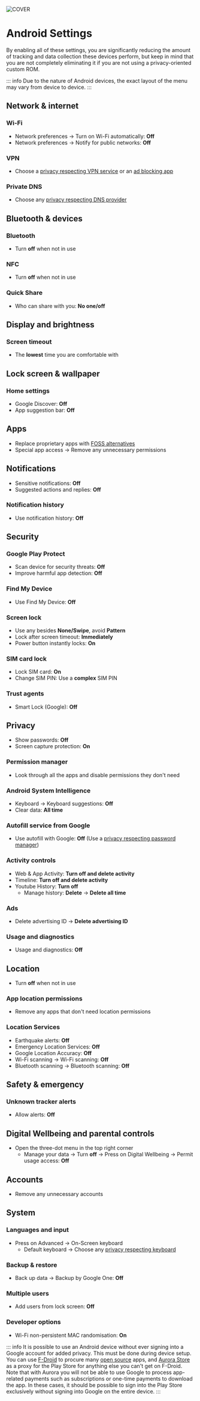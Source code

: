 ![COVER](/assets/covers/android.png)

# Android Settings
By enabling all of these settings, you are significantly reducing the amount of tracking and data collection these devices perform, but keep in mind that you are not completely eliminating it if you are not using a privacy-oriented custom ROM.

::: info
Due to the nature of Android devices, the exact layout of the menu may vary from device to device.
:::

## Network & internet

### Wi-Fi

* Network preferences -> Turn on Wi-Fi automatically: **Off**
* Network preferences -> Notify for public networks: **Off**

### VPN

* Choose a [privacy respecting VPN service](https://guide.yuuire.com/recommendations/providers/vpn-services) or an [ad blocking app](https://guide.yuuire.com/recommendations/software/foss-alternatives#ads-trackers)

### Private DNS

* Choose any [privacy respecting DNS provider](https://guide.yuuire.com/recommendations/providers/dns-resolvers)

## Bluetooth & devices

### Bluetooth

* Turn **off** when not in use

### NFC

* Turn **off** when not in use

### Quick Share

* Who can share with you: **No one/off**

## Display and brightness

### Screen timeout

* The **lowest** time you are comfortable with

## Lock screen & wallpaper

### Home settings

* Google Discover: **Off**
* App suggestion bar: **Off**

## Apps

* Replace proprietary apps with [FOSS alternatives](https://guide.yuuire.com/recommendations/software/foss-alternatives)
* Special app access -> Remove any unnecessary permissions 

## Notifications

* Sensitive notifications: **Off**
* Suggested actions and replies: **Off**

### Notification history

* Use notification history: **Off**

## Security

### Google Play Protect

* Scan device for security threats: **Off**
* Improve harmful app detection: **Off**

### Find My Device

* Use Find My Device: **Off**

### Screen lock

* Use any besides **None/Swipe**, avoid **Pattern**
* Lock after screen timeout: **Immediately**
* Power button instantly locks: **On**

### SIM card lock

* Lock SIM card: **On**
* Change SIM PIN: Use a **complex** SIM PIN

### Trust agents

* Smart Lock (Google): **Off**

## Privacy

* Show passwords: **Off**
* Screen capture protection: **On**

### Permission manager

* Look through all the apps and disable permissions they don't need

### Android System Intelligence

* Keyboard -> Keyboard suggestions: **Off**
* Clear data: **All time**

### Autofill service from Google

* Use autofill with Google: **Off** (Use a [privacy respecting password manager](https://guide.yuuire.com/recommendations/software/password-managers))

### Activity controls

* Web & App Activity: **Turn off and delete activity**
* Timeline: **Turn off and delete activity**
* Youtube History: **Turn off**
	* Manage history: **Delete** -> **Delete all time**

### Ads

* Delete advertising ID -> **Delete advertising ID**

### Usage and diagnostics

* Usage and diagnostics: **Off**

## Location

* Turn **off** when not in use

### App location permissions

* Remove any apps that don't need location permissions

### Location Services

* Earthquake alerts: **Off**
* Emergency Location Services: **Off**
* Google Location Accuracy: **Off**
* Wi-Fi scanning -> Wi-Fi scanning: **Off**
* Bluetooth scanning -> Bluetooth scanning: **Off**

## Safety & emergency

### Unknown tracker alerts

* Allow alerts: **Off**

## Digital Wellbeing and parental controls

* Open the three-dot menu in the top right corner
	* Manage your data -> Turn **off** -> Press on Digital Wellbeing -> Permit usage access: **Off**

## Accounts

* Remove any unnecessary accounts

## System

### Languages and input

* Press on Advanced -> On-Screen keyboard
	* Default keyboard -> Choose any [privacy respecting keyboard](https://guide.yuuire.com/recommendations/software/foss-alternatives#keyboard)

### Backup & restore

* Back up data -> Backup by Google One: **Off**

### Multiple users

* Add users from lock screen: **Off**

### Developer options

* Wi-Fi non-persistent MAC randomisation: **On**

::: info
It is possible to use an Android device without ever signing into a Google account for added privacy. This must be done during device setup. You can use [F-Droid](https://f-droid.org/) to procure many [open source](/guides/prologue/open-source) apps, and [Aurora Store](https://auroraoss.com) as a proxy for the Play Store for anything else you can't get on F-Droid. Note that with Aurora you will not be able to use Google to process app-related payments such as subscriptions or one-time payments to download the app. In these cases, it should be possible to sign into the Play Store exclusively without signing into Google on the entire device.
:::
